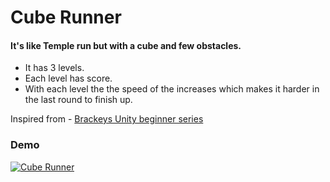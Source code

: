 # Cube Runner 

#### It's like Temple run but with a cube and few obstacles.
- It has 3 levels.
- Each level has score.
- With each level the the speed of the increases which makes it harder in the last round to finish up.
  
Inspired from - [Brackeys Unity beginner series](https://youtube.com/playlist?list=PLPV2KyIb3jR53Jce9hP7G5xC4O9AgnOuL)

### Demo

[![Cube Runner](https://img.youtube.com/vi/wCKYLeuLw0c/0.jpg)](https://www.youtube.com/watch?v=wCKYLeuLw0c)